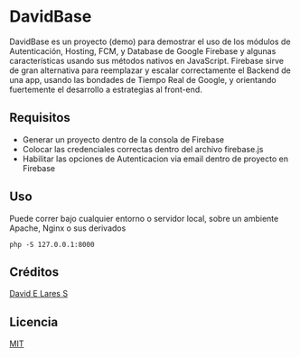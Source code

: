 # DavidBase

DavidBase es un proyecto (demo) para demostrar el uso de los módulos de Autenticación, Hosting, FCM, y Database de Google Firebase y algunas características usando sus métodos nativos en JavaScript. Firebase sirve de gran alternativa para reemplazar y escalar correctamente el Backend de una app, usando las bondades de Tiempo Real de Google, y orientando fuertemente el desarrollo a estrategias al front-end.

## Requisitos

- Generar un proyecto dentro de la consola de Firebase
- Colocar las credenciales correctas dentro del archivo firebase.js
- Habilitar las opciones de Autenticacion via email dentro de proyecto en Firebase

## Uso

Puede correr bajo cualquier entorno o servidor local, sobre un ambiente Apache, Nginx o sus derivados

```
php -S 127.0.0.1:8000
```

## Créditos
[David E Lares S](https://davidlares.com)

## Licencia
[MIT](https://opensource.org/licenses/MIT)

